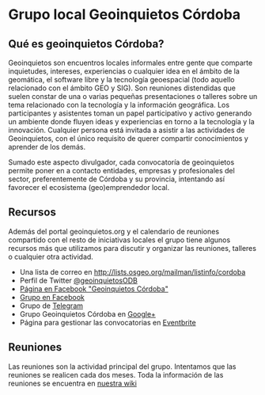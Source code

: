 # Grupo local Geoinquietos Córdoba

## Qué es geoinquietos Córdoba?

Geoinquietos son encuentros locales informales entre gente que comparte inquietudes, intereses, experiencias o cualquier idea en el ámbito de la geomática, el software libre y la tecnología geoespacial (todo aquello relacionado con el ámbito GEO y SIG).
Son reuniones distendidas que suelen constar de una o varias pequeñas presentaciones o talleres sobre un tema relacionado con la tecnología y la información geográfica. Los participantes y asistentes toman un papel participativo y activo generando un ambiente donde fluyen ideas y experiencias en torno a la tecnología y la innovación. Cualquier persona está invitada a asistir a las actividades de Geoinquietos, con el único requisito de querer compartir conocimientos y aprender de los demás.

Sumado este aspecto divulgador, cada convocatoría de geoinquietos permite poner en a contacto entidades, empresas y profesionales del sector, preferentemente de Córdoba y su provincia, intentando así favorecer el ecosistema (geo)emprendedor local.


## Recursos
Además del portal geoinquietos.org y el calendario de reuniones compartido con el resto de iniciativas locales el grupo tiene algunos recursos más que utilizamos para discutir y organizar las reuniones, talleres o cualquier otra actividad.

- Una lista de correo en http://lists.osgeo.org/mailman/listinfo/cordoba
- Perfil de Twitter [@geoinquietosODB](https://twitter.com/geoinquietosODB)
- [Página en Facebook "Geoinquietos Córdoba"](https://www.facebook.com/geoinquietoscordoba)
- [Grupo en Facebook](https://www.facebook.com/groups/1605303433025997/)
- Grupo de [Telegram](https://t.me/joinchat/BsnpY0BE07I4MD-i9RhRCw)
- Grupo Geoinquietos Córdoba en [Google+](https://plus.google.com/u/2/communities/117372031538433814161)
- Página para gestionar las convocatorias en [Eventbrite](http://www.eventbrite.es/org/2724607676?s=10243740)

## Reuniones
Las reuniones son la actividad principal del grupo. Intentamos que las reuniones se realicen cada dos meses. Toda la información de las reuniones se encuentra en [nuestra wiki](https://wiki.osgeo.org/wiki/Category:Geoinquietos_C%C3%B3rdoba)
